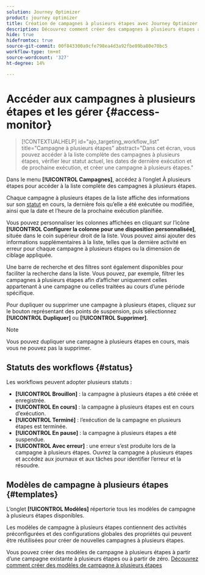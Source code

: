 ```yaml
---
solution: Journey Optimizer
product: journey optimizer
title: Création de campagnes à plusieurs étapes avec Journey Optimizer
description: Découvrez comment créer des campagnes à plusieurs étapes avec Journey Optimizer
hide: true
hidefromtoc: true
source-git-commit: 00f843300a9cfe798ea4d3a92fbe89ba80e70bc5
workflow-type: tm+mt
source-wordcount: '327'
ht-degree: 14%

---
```


# Accéder aux campagnes à plusieurs étapes et les gérer {#access-monitor}

>[!CONTEXTUALHELP]
>id="ajo_targeting_workflow_list"
>title="Campagne à plusieurs étapes"
>abstract="Dans cet écran, vous pouvez accéder à la liste complète des campagnes à plusieurs étapes, vérifier leur statut actuel, les dates de dernière exécution et de prochaine exécution, et créer une campagne à plusieurs étapes."

Dans le menu **[!UICONTROL Campagnes]**, accédez à l’onglet À plusieurs étapes pour accéder à la liste complète des campagnes à plusieurs étapes.


Chaque campagne à plusieurs étapes de la liste affiche des informations sur son [statut](#status) en cours, la dernière fois qu’elle a été exécutée ou modifiée, ainsi que la date et l’heure de la prochaine exécution planifiée.

Vous pouvez personnaliser les colonnes affichées en cliquant sur l’icône **[!UICONTROL Configurer la colonne pour une disposition personnalisée]**, située dans le coin supérieur droit de la liste. Vous pouvez ainsi ajouter des informations supplémentaires à la liste, telles que la dernière activité en erreur pour chaque campagne à plusieurs étapes ou la dimension de ciblage appliquée.

Une barre de recherche et des filtres sont également disponibles pour faciliter la recherche dans la liste. Vous pouvez, par exemple, filtrer les campagnes à plusieurs étapes afin d’afficher uniquement celles appartenant à une campagne ou celles traitées au cours d’une période spécifique.

Pour dupliquer ou supprimer une campagne à plusieurs étapes, cliquez sur le bouton représentant des points de suspension, puis sélectionnez **[!UICONTROL Dupliquer]** ou **[!UICONTROL Supprimer]**.

>[!NOTE]
>
>Vous pouvez dupliquer une campagne à plusieurs étapes en cours, mais vous ne pouvez pas la supprimer.

## Statuts des workflows {#status}

Les workflows peuvent adopter plusieurs statuts :

* **[!UICONTROL Brouillon]** : la campagne à plusieurs étapes a été créée et enregistrée.
* **[!UICONTROL En cours]** : la campagne à plusieurs étapes est en cours d’exécution.
* **[!UICONTROL Terminé]** : l’exécution de la campagne en plusieurs étapes est terminée.
* **[!UICONTROL En pause]** : la campagne à plusieurs étapes a été suspendue.
* **[!UICONTROL Avec erreur]** : une erreur s’est produite lors de la campagne à plusieurs étapes. Ouvrez la campagne à plusieurs étapes et accédez aux journaux et aux tâches pour identifier l’erreur et la résoudre.


## Modèles de campagne à plusieurs étapes {#templates}

L’onglet **[!UICONTROL Modèles]** répertorie tous les modèles de campagne à plusieurs étapes disponibles.

Les modèles de campagne à plusieurs étapes contiennent des activités préconfigurées et des configurations globales des propriétés qui peuvent être réutilisées pour créer de nouvelles campagnes à plusieurs étapes.

Vous pouvez créer des modèles de campagne à plusieurs étapes à partir d’une campagne existante à plusieurs étapes ou à partir de zéro. [Découvrez comment créer des modèles de campagne à plusieurs étapes](create-ms-campaign.md#campaign-templates)
